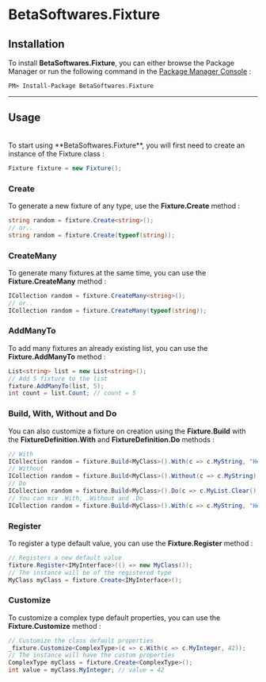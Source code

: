 # BetaSoftwares.Fixture

## **Installation**
To install **BetaSoftwares.Fixture**, you can either browse the Package Manager or run the following command in the <a href='#https://docs.microsoft.com/fr-fr/nuget/tools/package-manager-console'>Package Manager Console</a> :

```
PM> Install-Package BetaSoftwares.Fixture
```

<hr>

## **Usage**
<br>
To start using **BetaSoftwares.Fixture**, you will first need to create an instance of the Fixture class :

```cs
Fixture fixture = new Fixture();
```

 ### **Create**
 To generate a new fixture of any type, use the **Fixture.Create** method :

 ```cs
 string random = fixture.Create<string>();
// or..
 string random = fixture.Create(typeof(string));
 ```

### **CreateMany**
To generate many fixtures at the same time, you can use the **Fixture.CreateMany** method :

```cs
ICollection random = fixture.CreateMany<string>();
// or..
ICollection random = fixture.CreateMany(typeof(string));
```

### **AddManyTo**
To add many fixtures an already existing list, you can use the **Fixture.AddManyTo** method :

```cs
List<string> list = new List<string>();
// Add 5 fixture to the list
fixture.AddManyTo(list, 5);
int count = list.Count; // count = 5
```

### **Build**,  **With**, **Without** and **Do**
You can also customize a fixture on creation using the **Fixture.Build** with the  **FixtureDefinition.With** and **FixtureDefinition.Do** methods :

```cs
// With
ICollection random = fixture.Build<MyClass>().With(c => c.MyString, "Hello world").Create();
// Without
ICollection random = fixture.Build<MyClass>().Without(c => c.MyString).Create();
// Do
ICollection random = fixture.Build<MyClass>().Do(c => c.MyList.Clear()).Create();
// You can mix .With, .Without and .Do
ICollection random = fixture.Build<MyClass>().With(c => c.MyString, "Hello world").Do(c => c.MyList.Clear()).Create();
```

### **Register**
To register a type default value, you can use the **Fixture.Register** method :

```cs
// Registers a new default value
fixture.Register<IMyInterface>(() => new MyClass());
// The instance will be of the registered type
MyClass myClass = fixture.Create<IMyInterface>();
```

### **Customize**
To customize a complex type default properties, you can use the **Fixture.Customize** method :

```cs
// Customize the class default properties
_fixture.Customize<ComplexType>(c => c.With(c => c.MyInteger, 42));
// The instance will have the custom properties
ComplexType myClass = fixture.Create<ComplexType>();
int value = myClass.MyInteger; // value = 42
```
